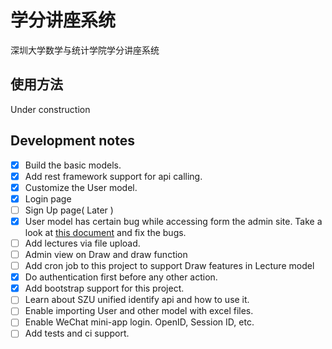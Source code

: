 # 学分讲座系统
深圳大学数学与统计学院学分讲座系统

## 使用方法
Under construction

## Development notes
- [x] Build the basic models.
- [x] Add rest framework support for api calling.
- [x] Customize the User model. 
- [x] Login page
- [ ] Sign Up page( Later )
- [x] User model has certain bug while accessing form the admin site. 
Take a look at [this document](https://docs.djangoproject.com/en/2.2/topics/auth/customizing/) and fix the bugs.
- [ ] Add lectures via file upload.
- [ ] Admin view on Draw and draw function
- [ ] Add cron job to this project to support Draw features in Lecture model
- [x] Do authentication first before any other action.
- [x] Add bootstrap support for this project.
- [ ] Learn about SZU unified identify api and how to use it.
- [ ] Enable importing User and other model with excel files.
- [ ] Enable WeChat mini-app login. OpenID, Session ID, etc.
- [ ] Add tests and ci support.
